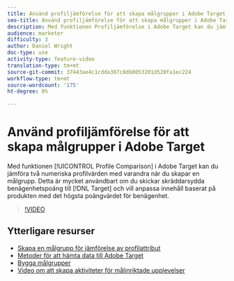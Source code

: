 ```yaml
---
title: Använd profiljämförelse för att skapa målgrupper i Adobe Target
seo-title: Använd profiljämförelse för att skapa målgrupper i Adobe Target
description: Med funktionen Profiljämförelse i Adobe Target kan du jämföra två numeriska profilvärden med varandra när du skapar en målgrupp. Detta är mycket användbart om du skickar skräddarsydda benägenhetspoäng till Target och vill anpassa innehåll baserat på produkten med den högsta prioritetspoängen.
audience: marketer
difficulty: 3
author: Daniel Wright
doc-type: use
activity-type: feature-video
translation-type: tm+mt
source-git-commit: 37443ae4c1cdda387c8db0053201d520fa1ec224
workflow-type: tm+mt
source-wordcount: '175'
ht-degree: 0%

---
```



# Använd profiljämförelse för att skapa målgrupper i Adobe Target

Med funktionen [!UICONTROL Profile Comparison] i Adobe Target kan du jämföra två numeriska profilvärden med varandra när du skapar en målgrupp. Detta är mycket användbart om du skickar skräddarsydda benägenhetspoäng till [!DNL Target] och vill anpassa innehåll baserat på produkten med det högsta poängvärdet för benägenhet.

>[!VIDEO](https://video.tv.adobe.com/v/23218/?quality=12)

## Ytterligare resurser

* [Skapa en målgrupp för jämförelse av profilattribut](https://docs.adobe.com/content/help/en/target/using/audiences/create-audiences/creating-a-profile-attribute-comparison-audience.html)
* [Metoder för att hämta data till Adobe Target](https://docs.adobe.com/content/help/en/target/using/implement-target/before-implement/methods/methods-to-get-data-into-target.html)
* [Bygga målgrupper](https://docs.adobe.com/content/help/en/target/using/audiences/create-audiences/create-audience.html)
* [Video om att skapa aktiviteter för målinriktade upplevelser](../activities/create-experience-targeting-activities.md)